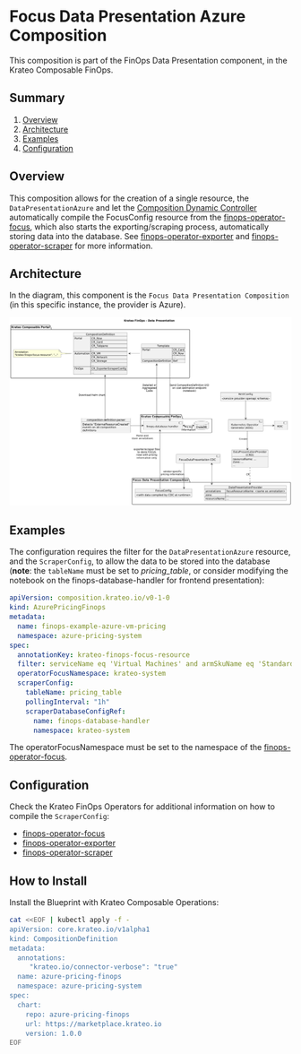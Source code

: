 # Focus Data Presentation Azure Composition
This composition is part of the FinOps Data Presentation component, in the Krateo Composable FinOps.

## Summary

1. [Overview](#overview)
2. [Architecture](#architecture)
3. [Examples](#examples)
4. [Configuration](#configuration)

## Overview
This composition allows for the creation of a single resource, the `DataPresentationAzure` and let the [Composition Dynamic Controller](https://github.com/krateoplatformops/composition-dynamic-controller) automatically compile the FocusConfig resource from the [finops-operator-focus](https://github.com/krateoplatformops/finops-operator-focus), which also starts the exporting/scraping process, automatically storing data into the database. See [finops-operator-exporter](https://github.com/krateoplatformops/finops-operator-exporter) and [finops-operator-scraper](https://github.com/krateoplatformops/finops-operator-scraper) for more information.

## Architecture
In the diagram, this component is the `Focus Data Presentation Composition` (in this specific instance, the provider is Azure).

![FinOps Composition Definition Parser](_diagrams/architecture.png)

## Examples
The configuration requires the filter for the `DataPresentationAzure` resource, and the `ScraperConfig`, to allow the data to be stored into the database (**note**: the `tableName` must be set to _pricing_table_, or consider modifying the notebook on the finops-database-handler for frontend presentation):
```yaml
apiVersion: composition.krateo.io/v0-1-0
kind: AzurePricingFinops
metadata:
  name: finops-example-azure-vm-pricing
  namespace: azure-pricing-system
spec:
  annotationKey: krateo-finops-focus-resource
  filter: serviceName eq 'Virtual Machines' and armSkuName eq 'Standard_B2s' and type eq 'Consumption'
  operatorFocusNamespace: krateo-system
  scraperConfig:
    tableName: pricing_table
    pollingInterval: "1h"
    scraperDatabaseConfigRef: 
      name: finops-database-handler
      namespace: krateo-system
```

The operatorFocusNamespace must be set to the namespace of the [finops-operator-focus](https://github.com/krateoplatformops/finops-operator-focus).

## Configuration
Check the Krateo FinOps Operators for additional information on how to compile the `ScraperConfig`:
- [finops-operator-focus](https://github.com/krateoplatformops/finops-operator-focus)
- [finops-operator-exporter](https://github.com/krateoplatformops/finops-operator-exporter)
- [finops-operator-scraper](https://github.com/krateoplatformops/finops-operator-scraper)

## How to Install
Install the Blueprint with Krateo Composable Operations:

```sh
cat <<EOF | kubectl apply -f -
apiVersion: core.krateo.io/v1alpha1
kind: CompositionDefinition
metadata:
  annotations:
     "krateo.io/connector-verbose": "true"
  name: azure-pricing-finops
  namespace: azure-pricing-system
spec:
  chart:
    repo: azure-pricing-finops
    url: https://marketplace.krateo.io
    version: 1.0.0
EOF
```
